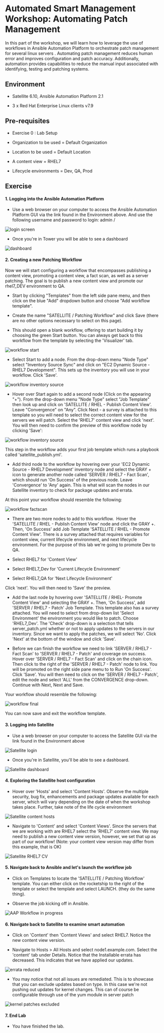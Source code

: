Automated Smart Management Workshop: Automating Patch Management
================================================================

In this part of the workshop, we will learn how to leverage the use of workflows in Ansible Automation Platform to orchestrate patch management for several linux servers . Automating patch management reduces human error and improves configuration and patch accuracy. Additionally, automation provides capabilities to reduce the manual input associated with identifying, testing and patching systems. 

Environment
-----------

-   Satellite 6.10, Ansible Automation Platform 2.1

-   3 x Red Hat Enterprise Linux clients v7.9

Pre-requisites 
---------------

-   Exercise 0 : Lab Setup

-   Organization to be used = Default Organization

-   Location to be used = Default Location

-   A content view = RHEL7

-   Lifecycle environments = Dev, QA, Prod

Exercise
--------

#### 1\. Logging into the Ansible Automation Platform

-   Use a web browser on your computer to access the Ansible Automation Platform GUI via the link found in the Environment above. And use the following username and password to login: admin / <password you were provided>

![login screen](images/2-patching-aap2-login.png)

-   Once you're in Tower you will be able to see a dashboard

![dashboard](images/2-patching-aap2-dashboard.png)

#### 2\. Creating a new Patching Workflow

Now we will start configuring a workflow that encompasses publishing a content view, promoting a content view, a fact scan, as well as a server patching. The goal is to publish a new content view and promote our rhel7_DEV environment to QA.

-   Start by clicking "Templates" from the left side pane menu, and then click on the blue "Add" dropdown button and choose "Add workflow template".

-   Create the name "SATELLITE / Patching Workflow" and click Save (there are no other options necessary to select on this page).

-   This should open a blank workflow, offering to start building it by choosing the green Start button. You can always get back to this workflow from the template by selecting the 'Visualizer' tab.

![workflow start](images/2-patching-aap2-workflow-start.png)

-   Select Start to add a node. From the drop-down menu "Node Type" select "Inventory Source Sync" and click on "EC2 Dynamic Source - RHEL7 Development". This sets up the inventory you will use in your workflow. Click 'Save'.
  
![workflow inventory source](images/2-patching-aap2-workflow-inventory-source.png)

-   Hover over Start again to add a second node (Click on the appearing "+"). From the drop-down menu "Node Type" select "Job Template" then look up and click on 'SATELLITE / RHEL - Publish Content View'. Leave "Convergence" on "Any". Click Next - a survey is attached to this template so you will need to select the correct content view for the servers we will patch. Select the 'RHEL7' content view and click 'next'. You will then need to confirm the preview of this workflow node by clicking 'Save': 

![workflow inventory source](images/2-patching-aap2-workflow-publish-CV-preview.png)

This step in the workflow adds your first job template which runs a playbook called 'satellite_publish.yml'.

-   Add third node to the workflow by hovering over your 'EC2 Dynamic Source - RHEL7 Development' inventory node and select the GRAY + icon to generate another node called 'SERVER / RHEL7 - Fact Scan', which should run 'On Success' of the previous node. Leave 'Convergence' to 'Any' again. This is what will scan the nodes in our Satellite inventory to check for package updates and errata.

At this point your workflow should resemble the following:

![workflow factscan](images/2-patching-aap2-workflow-factscan.png)

-   There are two more nodes to add to this workflow.  Hover the 'SATELLITE / RHEL - Publish Content View' node and click the GRAY +. Then, 'On Success' add Job Template 'SATELLITE / RHEL - Promote Content View'. There is a survey attached that requires variables for content view, current lifecycle environment, and next lifecycle environment. For the purpose of this lab we're going to promote Dev to QA. 

-   Select RHEL7 for 'Content View'

-   Select RHEL7_Dev for 'Current Lifecycle Environment'

-   Select RHEL7_QA for 'Next Lifecycle Environment'

Click 'next'. You will then need to 'Save' the preview. 

-   Add the last node by hovering over 'SATELLITE / RHEL- Promote Content View' and selecting the GRAY +. Then, 'On Success', add 'SERVER / RHEL7 - Patch' Job Template. This template also has a survey attached. You will need to select from drop-down list 'Select Environment' the environment you would like to patch. Choose 'RHEL7_Dev'. The 'Check' drop-down is a selection that tells server_patch.yml whether or not to apply updates to the servers in our inventory. Since we want to apply the patches, we will select 'No'. Click 'Next' at the bottom of the window and click 'Save'. 

-   Before we can finish the workflow we need to link 'SERVER / RHEL7 - Fact Scan' to 'SERVER / RHEL7 - Patch' and coverage on success. Hover over 'SERVER / RHEL7 - Fact Scan' and click on the chain icon. Then click to the right of the 'SERVER / RHEL7 - Patch' node to link. You will be promoted on the right side pane menu to to Run 'On Success'. Click 'Save'. You will then need to click on the 'SERVER / RHEL7 - Patch', edit the node and select 'ALL' from the CONVERGENCE drop-down. Continue with Next, Next and Save.

Your workflow should resemble the following:

![workflow final](images/2-patching-aap2-workflow-final.png)

You can now save and exit the workflow template.

#### 3\. Logging into Satellite 

-   Use a web browser on your computer to access the Satellite GUI via the link found in the Environment above

![Satellite login](images/2-patching-aap2-Satellite-login.png)

-   Once you're in Satellite, you'll be able to see a dashboard.
  
![Satellite dashboard](images/2-patching-aap2-Satellite-dashboard.png)

#### 4\. Exploring the Satellite host configuration

-   Hover over 'Hosts' and select 'Content Hosts'. Observe the multiple security, bug fix, enhancements and package updates available for each server, which will vary depending on the date of when the workshop takes place. Further, take note of the life cycle environment 

![Satellite content hosts](images/2-patching-aap2-Satellite-contenthosts.png)


-   Navigate to 'Content' and select 'Content Views'. Since the servers that we are working with are RHEL7 select the 'RHEL7' content view. We may need to publish a new content view version, however, we set that up as part of our workflow! (Note: your content view version may differ from this example, that is OK)

![Satellite RHEL7 CV](images/2-patching-aap-Satellite-CV-RHEL7.png)

#### 5\. Navigate back to Ansible and let's launch the workflow job

-   Click on Templates to locate the 'SATELLITE / Patching Workflow' template. You can either click on the rocketship to the right of the template or select the template and select LAUNCH. (they do the same thing). 

-   Observe the job kicking off in Ansible. 

![AAP Workflow in progress](images/2-patching-aap2-workflow-in-progress.png)

#### 6\. Navigate back to Satellite to examine smart automation

-   Click on 'Content' then 'Content Views' and select RHEL7. Notice the new content view version.

-   Navigate to Hosts > All Hosts and select node1.example.com. Select the 'content' tab under Details. Notice that the Installable errata has decreased. This indicates that we have applied our updates.

![errata reduced](images/2-patching-aap2-Satellite-reduced-installable-errata.png)

-   You may notice that not all issues are remediated. This is to showcase that you can exclude updates based on type. In this case we're not pushing out updates for kernel changes. This can of course be configurable through use of the yum module in server patch

![kernel patches excluded](images/2-patching-aap2-server-patching-kernel-exclude.png)

#### 7\. End Lab

-   You have finished the lab.
